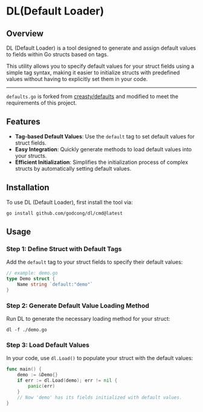 # DL(Default Loader)

## Overview

DL (Default Loader) is a tool designed to generate and assign default values to fields within Go structs based on tags.

This utility allows you to specify default values for your struct fields using a simple tag syntax, 
making it easier to initialize structs with predefined values without having to explicitly set them in your code.

---
`defaults.go` is forked from [creasty/defaults](https://github.com/creasty/defaults) and modified to meet the requirements of this project.

## Features

- **Tag-based Default Values**: Use the `default` tag to set default values for struct fields.
- **Easy Integration**: Quickly generate methods to load default values into your structs.
- **Efficient Initialization**: Simplifies the initialization process of complex structs by automatically setting
  default values.

## Installation

To use DL (Default Loader), first install the tool via:

```shell
go install github.com/godcong/dl/cmd@latest
```

## Usage

### Step 1: Define Struct with Default Tags

Add the `default` tag to your struct fields to specify their default values:

```go
// example: demo.go
type Demo struct {
    Name string `default:"demo"`
}
```

### Step 2: Generate Default Value Loading Method

Run DL to generate the necessary loading method for your struct:

```
dl -f ./demo.go
```

### Step 3: Load Default Values

In your code, use `dl.Load()` to populate your struct with the default values:

```go
func main() {
    demo := &Demo{}
    if err := dl.Load(demo); err != nil {
        panic(err)
    } 
    // Now 'demo' has its fields initialized with default values. 
}
```

